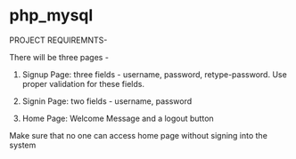 # php_mysql

PROJECT REQUIREMNTS-

There will be three pages -

1. Signup Page: three fields - username, password, retype-password. Use proper validation for these fields.

2. Signin Page: two fields - username, password

3. Home Page: Welcome Message and a logout button

Make sure that no one can access home page without signing into the system
